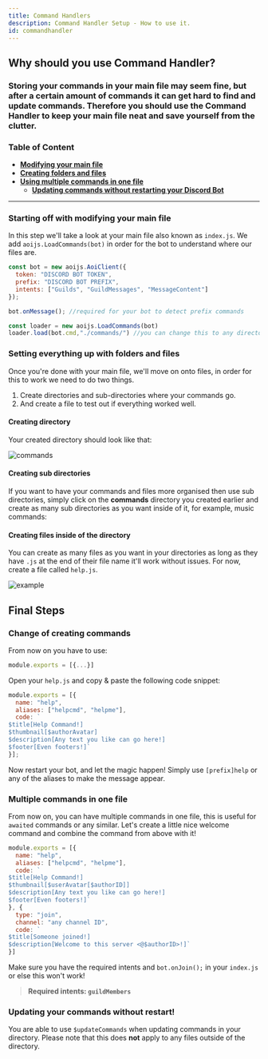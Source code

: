 ```yaml
---
title: Command Handlers
description: Command Handler Setup - How to use it.
id: commandhandler
---
```


## Why should you use Command Handler?

### Storing your commands in your main file may seem fine, but after a certain amount of commands it can get hard to find and update commands. Therefore you should use the Command Handler to keep your main file neat and save yourself from the clutter.  

### Table of Content
  - **[Modifying your main file][1]**
  - **[Creating folders and files][2]**
  - **[Using multiple commands in one file][3]**
    - **[Updating commands without restarting your Discord Bot][4]**

---

### Starting off with modifying your main file

In this step we'll take a look at your main file also known as `index.js`. We add `aoijs.LoadCommands(bot)` in order for the bot to understand where our files are.

```javascript
const bot = new aoijs.AoiClient({
  token: "DISCORD BOT TOKEN",
  prefix: "DISCORD BOT PREFIX",
  intents: ["Guilds", "GuildMessages", "MessageContent"]
});

bot.onMessage(); //required for your bot to detect prefix commands

const loader = new aoijs.LoadCommands(bot)
loader.load(bot.cmd,"./commands/") //you can change this to any directory you want
```


### Setting everything up with folders and files

Once you're done with your main file, we'll move on onto files, in order for this to work we need to do two things.

1. Create directories and sub-directories where your commands go.
2. And create a file to test out if everything worked well.

#### Creating directory

Your created directory should look like that:

![commands][directory-setup-preview-1]


#### Creating sub directories

If you want to have your commands and files more organised then use sub directories, simply click on the **commands**  directory you created earlier and create as many sub directories as you want inside of it, for example, music commands:


#### Creating files inside of the directory

You can create as many files as you want in your directories as long as they have `.js` at the end of their file name it'll work without issues. For now, create a file called `help.js`.

![example][directory-create-file-3]

## Final Steps

### Change of creating commands

From now on you have to use:

```javascript
module.exports = [{...}]
```

Open your `help.js` and copy & paste the following code snippet: 

```javascript
module.exports = [{
  name: "help",
  aliases: ["helpcmd", "helpme"],
  code: `
$title[Help Command!]
$thumbnail[$authorAvatar] 
$description[Any text you like can go here!]
$footer[Even footers!]`
}];
```

Now restart your bot, and let the magic happen! Simply use `[prefix]help` or any of the aliases to make the message appear.

### Multiple commands in one file

From now on, you can have multiple commands in one file, this is useful for `awaited` commands or any similar. Let's create a little nice welcome command and combine the command from above with it! 

```javascript
module.exports = [{
  name: "help",
  aliases: ["helpcmd", "helpme"],
  code: `
$title[Help Command!]
$thumbnail[$userAvatar[$authorID]] 
$description[Any text you like can go here!]
$footer[Even footers!]`
}, {
  type: "join",
  channel: "any channel ID",
  code: `
$title[Someone joined!]
$description[Welcome to this server <@$authorID>!]`
}]
```

Make sure you have the required intents and `bot.onJoin();` in your `index.js` or else this won't work!  
> **Required intents: `guildMembers`**

### Updating your commands without restart!

You are able to use `$updateCommands` when updating commands in your directory. Please note that this does **not** apply to any files outside of the directory.


<!--- links -->
[1]: #starting-off-with-modifying-your-main-file
[2]: #setting-everything-up-with-folders-and-files
[3]: #final-steps
[4]: #updating-your-commands-without-restart
[directory-setup-preview-1]: https://cdn.discordapp.com/attachments/901271834589278228/1059592951304556664/image.png
[directory-create-file-3]: https://cdn.discordapp.com/attachments/901271834589278228/1059598511278137455/image_2.png
